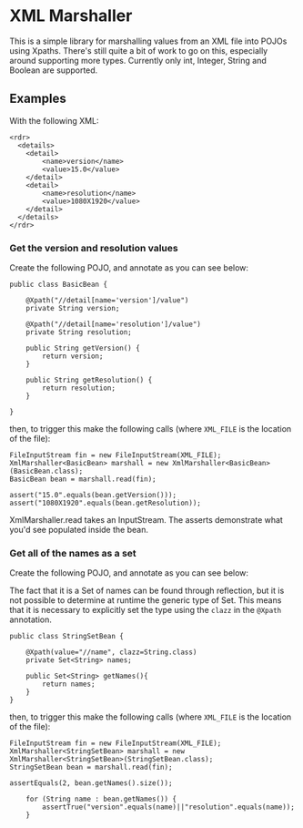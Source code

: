 # XML Marshaller

This is a simple library for marshalling values from an XML file into POJOs using Xpaths.  There's still quite a bit of work to go on this, especially around supporting more types.  Currently only int, Integer, String and Boolean are supported.

## Examples

With the following XML:

```
<rdr>
  <details>
    <detail>
        <name>version</name>
        <value>15.0</value>
    </detail>
    <detail>
        <name>resolution</name>
        <value>1080X1920</value>
    </detail>
  </details>
</rdr>
```

### Get the version and resolution values

Create the following POJO, and annotate as you can see below:

```
public class BasicBean {

	@Xpath("//detail[name='version']/value")
	private String version;
	
	@Xpath("//detail[name='resolution']/value")
	private String resolution;

	public String getVersion() {
		return version;
	}

	public String getResolution() {
		return resolution;
	}
	
}
```

then, to trigger this make the following calls (where `XML_FILE` is the location of the file):

```
FileInputStream fin = new FileInputStream(XML_FILE);
XmlMarshaller<BasicBean> marshall = new XmlMarshaller<BasicBean>(BasicBean.class);
BasicBean bean = marshall.read(fin);

assert("15.0".equals(bean.getVersion()));
assert("1080X1920".equals(bean.getResolution));
```

XmlMarshaller.read takes an InputStream.  The asserts demonstrate what you'd see populated inside the bean.

### Get all of the names as a set

Create the following POJO, and annotate as you can see below:

The fact that it is a Set of names can be found through reflection, but it is not possible to determine at runtime the generic type of Set.  This means that it is necessary to explicitly set the type using the `clazz` in the `@Xpath` annotation. 

```
public class StringSetBean {

	@Xpath(value="//name", clazz=String.class)
	private Set<String> names;
	
	public Set<String> getNames(){
		return names;
	}
}
```

then, to trigger this make the following calls (where `XML_FILE` is the location of the file):

```
FileInputStream fin = new FileInputStream(XML_FILE);
XmlMarshaller<StringSetBean> marshall = new XmlMarshaller<StringSetBean>(StringSetBean.class);
StringSetBean bean = marshall.read(fin);

assertEquals(2, bean.getNames().size());
			
	for (String name : bean.getNames()) {
		assertTrue("version".equals(name)||"resolution".equals(name));
	}
```